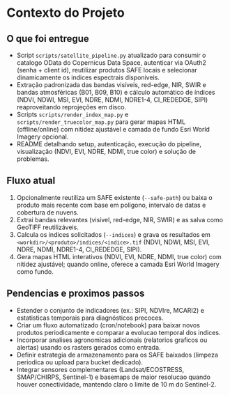 # Contexto do Projeto

## O que foi entregue
- Script `scripts/satellite_pipeline.py` atualizado para consumir o catalogo OData do Copernicus Data Space, autenticar via OAuth2 (senha + client id), reutilizar produtos SAFE locais e selecionar dinamicamente os indices espectrais disponiveis.
- Extração padronizada das bandas visíveis, red-edge, NIR, SWIR e bandas atmosféricas (B01, B09, B10) e cálculo automático de índices (NDVI, NDWI, MSI, EVI, NDRE, NDMI, NDRE1-4, CI_REDEDGE, SIPI) reaproveitando reprojeções em disco.
- Scripts `scripts/render_index_map.py` e `scripts/render_truecolor_map.py` para gerar mapas HTML (offline/online) com nitidez ajustável e camada de fundo Esri World Imagery opcional.
- README detalhando setup, autenticação, execução do pipeline, visualização (NDVI, EVI, NDRE, NDMI, true color) e solução de problemas.

## Fluxo atual
1. Opcionalmente reutiliza um SAFE existente (`--safe-path`) ou baixa o produto mais recente com base em poligono, intervalo de datas e cobertura de nuvens.
2. Extrai bandas relevantes (visível, red-edge, NIR, SWIR) e as salva como GeoTIFF reutilizáveis.
3. Calcula os índices solicitados (`--indices`) e grava os resultados em `<workdir>/<produto>/indices/<indice>.tif` (NDVI, NDWI, MSI, EVI, NDRE, NDMI, NDRE1-4, CI_REDEDGE, SIPI).
4. Gera mapas HTML interativos (NDVI, EVI, NDRE, NDMI, true color) com nitidez ajustável; quando online, oferece a camada Esri World Imagery como fundo.

## Pendencias e proximos passos
- Estender o conjunto de indicadores (ex.: SIPI, NDVIre, MCARI2) e estatisticas temporais para diagnósticos precoces.
- Criar um fluxo automatizado (cron/notebook) para baixar novos produtos periodicamente e comparar a evolucao temporal dos indices.
- Incorporar analises agronomicas adicionais (relatorios graficos ou alertas) usando os rasters gerados como entrada.
- Definir estrategia de armazenamento para os SAFE baixados (limpeza periodica ou upload para bucket dedicado).
- Integrar sensores complementares (Landsat/ECOSTRESS, SMAP/CHIRPS, Sentinel-1) e basemaps de maior resolucao quando houver conectividade, mantendo claro o limite de 10 m do Sentinel-2.
